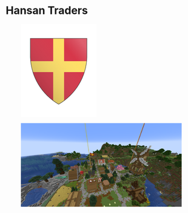 # Hansan Traders

<figure><img src="../../../.gitbook/assets/armoria_Hansan2022-07-03-16-04-09.png" alt="" width="199"><figcaption></figcaption></figure>

<figure><img src="../../../.gitbook/assets/Hansan.png" alt=""><figcaption></figcaption></figure>
